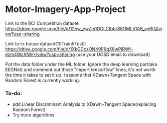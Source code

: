 # Motor-Imagery-App-Project

Link to the BCI Competition dataset: https://drive.google.com/file/d/12bw_ewZm1DGLCtbbr88OML51A8_ygRtQ/view?usp=sharing

Link to in-house dataset(10Train5Test): https://drive.google.com/file/d/1XkGDozON49P6qX6wPjRWf-ezm4WcXNhH/view?usp=sharing
  (use your UCSD email to download)

Put the data folder under the ML folder. Ignore the deep learning part(aka EEGNet) and comment out those "import tensorflow" lines, it's not worth the time it takes to set it up. I assume that XDawn+Tangent Space with Random Forest is currently working.


### To-do:
  - add Linear Discriminant Analysis to XDawn+Tangent Space(replacing Random Forest)
  - Try more algorithms
